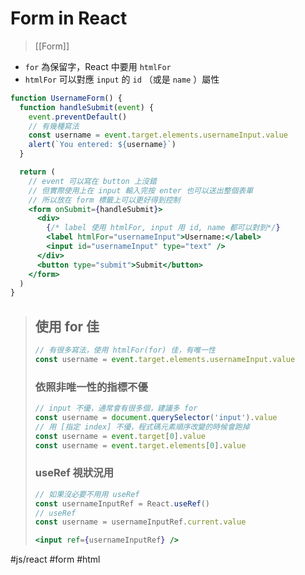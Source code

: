 # Form in React
>[[Form]]

- `for` 為保留字，React 中要用 `htmlFor`
- `htmlFor` 可以對應 `input` 的 `id` （或是 `name` ）屬性
```jsx
function UsernameForm() {
  function handleSubmit(event) {
    event.preventDefault()
    // 有幾種寫法
    const username = event.target.elements.usernameInput.value
    alert(`You entered: ${username}`)
  }

  return (
    // event 可以寫在 button 上沒錯
    // 但實際使用上在 input 輸入完按 enter 也可以送出整個表單
    // 所以放在 form 標籤上可以更好得到控制
    <form onSubmit={handleSubmit}>
      <div>
        {/* label 使用 htmlFor, input 用 id, name 都可以對到*/}
        <label htmlFor="usernameInput">Username:</label>
        <input id="usernameInput" type="text" />
      </div>
      <button type="submit">Submit</button>
    </form>
  )
}
```
>## 使用 for 佳
>```jsx
>// 有很多寫法，使用 htmlFor(for) 佳，有唯一性
>const username = event.target.elements.usernameInput.value
>```
>
>### 依照非唯一性的指標不優
>```jsx
>// input 不優，通常會有很多個，建議多 for
>const username = document.querySelector('input').value
>// 用 [指定 index] 不優，程式碼元素順序改變的時候會跑掉
>const username = event.target[0].value
>const username = event.target.elements[0].value 
>```
>### useRef 視狀況用
>```jsx
>// 如果沒必要不用用 useRef
>const usernameInputRef = React.useRef()
>// useRef
>const username = usernameInputRef.current.value
>```
>```jsx
><input ref={usernameInputRef} />
>```

#js/react #form #html 